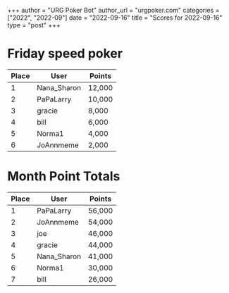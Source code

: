 +++
author = "URG Poker Bot"
author_url = "urgpoker.com"
categories = ["2022", "2022-09"]
date = "2022-09-16"
title = "Scores for 2022-09-16"
type = "post"
+++
# Friday speed poker

| Place | User | Points |
|-------|------|--------|
| 1 | Nana_Sharon | 12,000 |
| 2 | PaPaLarry | 10,000 |
| 3 | gracie | 8,000 |
| 4 | bill | 6,000 |
| 5 | Norma1 | 4,000 |
| 6 | JoAnnmeme | 2,000 |

# Month Point Totals

| Place | User | Points |
|-------|------|--------|
| 1 | PaPaLarry | 56,000 |
| 2 | JoAnnmeme | 54,000 |
| 3 | joe | 46,000 |
| 4 | gracie | 44,000 |
| 5 | Nana_Sharon | 41,000 |
| 6 | Norma1 | 30,000 |
| 7 | bill | 26,000 |
